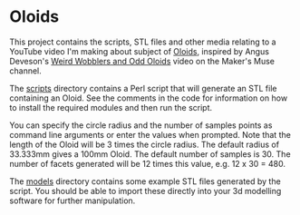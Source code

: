 # Oloids
This project contains the scripts, STL files and other media relating
to a YouTube video I'm making about subject of
[Oloids](https://en.wikipedia.org/wiki/Oloid), inspired
by Angus Deveson's [Weird Wobblers and Odd Oloids](https://www.youtube.com/watch?v=fRqwYsfiME8)
video on the Maker's Muse channel.

The [scripts](scripts) directory contains a Perl script that will
generate an STL file containing an Oloid.  See the comments in the
code for information on how to install the required modules and then
run the script.

You can specify the circle radius and the number of samples points as
command line arguments or enter the values when prompted.  Note that the
length of the Oloid will be 3 times the circle radius.  The default
radius of 33.333mm gives a 100mm Oloid.  The default number of samples
is 30.  The number of facets generated will be 12 times this value,
e.g. 12 x 30 = 480.

The [models](models) directory contains some example STL files generated
by the script.  You should be able to import these directly into your
3d modelling software for further manipulation.
